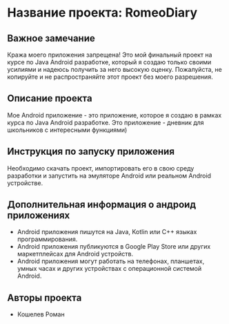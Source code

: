 # Название проекта: RomeoDiary

## Важное замечание
Кража моего приложения запрещена! Это мой финальный проект на курсе по Java Android разработке, который я создаю только своими усилиями и надеюсь получить за него высокую оценку. Пожалуйста, не копируйте и не распространяйте этот проект без моего разрешения.

## Описание проекта
Мое Android приложение - это приложение, которое я создаю в рамках курса по Java Android разработке. Это приложение - дневник для школьников с интересными функциями)

## Инструкция по запуску приложения
Необходимо скачать проект, импортировать его в свою среду разработки и запустить на эмуляторе Android или реальном Android устройстве. 

## Дополнительная информация о андроид приложениях
- Android приложения пишутся на Java, Kotlin или C++ языках программирования.
- Android приложения публикуются в Google Play Store или других маркетплейсах для Android устройств.
- Android приложения могут работать на телефонах, планшетах, умных часах и других устройствах с операционной системой Android.

## Авторы проекта
- Кошелев Роман
